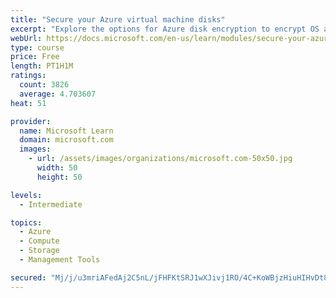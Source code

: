 ```yaml
---
title: "Secure your Azure virtual machine disks"
excerpt: "Explore the options for Azure disk encryption to encrypt OS and data disks on existing and new virtual machines."
webUrl: https://docs.microsoft.com/en-us/learn/modules/secure-your-azure-virtual-machine-disks/
type: course
price: Free
length: PT1H1M
ratings:
  count: 3826
  average: 4.703607
heat: 51

provider:
  name: Microsoft Learn
  domain: microsoft.com
  images:
    - url: /assets/images/organizations/microsoft.com-50x50.jpg
      width: 50
      height: 50

levels:
  - Intermediate

topics:
  - Azure
  - Compute
  - Storage
  - Management Tools

secured: "Mj/j/u3mriAFedAj2C5nL/jFHFKtSRJ1wXJivj1RO/4C+KoWBjzHiuHIHvDt8xQXK6V6qeX96W8nMAlmbeZqAX5SBJ3CYHvT4HgW5f2oMzODS3hbGkgjI3DxHGAEdbUUlpijjwjuCRnSLXMauUIwabGeigqVDB2Xafi2+ODvF6rHxkP8pWYLdjPYtcxfh3lHFv+yS8NDOTx3A9FalpUu972usnb7bQUwkJrzsQPA8uwm3zN+A6+3xLf6rKJ4Mya9LTCz2Fd6bV2kruXHOpW6u2emQIt6O7XvobpYNyAbW7eetDdkpKAof9hTzE56vPAjtuvdXOywKxMsZSzugHCeK8gfXWf+SnepSD3QodkIuND7OCbjPUAY6dtd1OpoY+V0gS93SPtzVbNt/dg0lHnmz8LM6GevAPYVlwHGIw7XQoE=;ujzt1HCwDqVGFIbPJb3oLA=="
---
```



